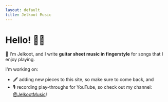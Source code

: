 ```yaml
---
layout: default
title: Jelkoot Music
---
```


# Hello! 👋🏼

🎸 I'm Jelkoot, and I write **guitar sheet music in fingerstyle** for songs that I enjoy playing.

I'm working on:
* 🖋️ adding new pieces to this site, so make sure to come back, and
* 🎙️ recording play-throughs for YouTube, so check out my channel: [@JelkootMusic](https://www.youtube.com/@JelkootMusic)!
